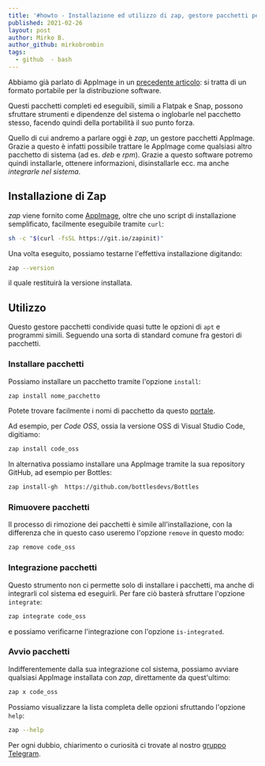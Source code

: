 ```yaml
---
title: '#howto - Installazione ed utilizzo di zap, gestore pacchetti per AppImage'
published: 2021-02-26
layout: post
author: Mirko B.
author_github: mirkobrombin
tags:
  - github  - bash
---
```

Abbiamo già parlato di AppImage in un [precedente articolo](https://linuxhub.it/articles/howto-utilizzo-ed-installazione-di-appimage): si tratta di un formato portabile per la distribuzione software. 

Questi pacchetti completi ed eseguibili, simili a Flatpak e Snap, possono sfruttare strumenti e dipendenze del sistema o inglobarle nel pacchetto stesso, facendo quindi della portabilità il suo punto forza.

Quello di cui andremo a parlare oggi è *zap*, un gestore pacchetti AppImage. Grazie a questo è infatti possibile trattare le AppImage come qualsiasi altro pacchetto di sistema (ad es. *deb* e *rpm*). Grazie a questo software potremo quindi installarle, ottenere informazioni, disinstallarle ecc. ma anche *integrarle nel sistema*.

## Installazione di Zap
*zap* viene fornito come [AppImage](https://github.com/srevinsaju/zap/releases), oltre che uno script di installazione semplificato, facilmente eseguibile tramite `curl`:

```bash
sh -c "$(curl -fsSL https://git.io/zapinit)"
```

Una volta eseguito, possiamo testarne l'effettiva installazione digitando:

```bash
zap --version
```

il quale restituirà la versione installata.

## Utilizzo
Questo gestore pacchetti condivide quasi tutte le opzioni di `apt` e programmi simili. Seguendo una sorta di standard comune fra gestori di pacchetti.

### Installare pacchetti
Possiamo installare un pacchetto tramite l'opzione `install`:

```bash
zap install nome_pacchetto
```

Potete trovare facilmente i nomi di pacchetto da questo <a href="https://g.srevinsaju.me/get-appimage/p/1">portale</a>.

Ad esempio, per *Code OSS*, ossia la versione OSS di Visual Studio Code, digitiamo:

```bash
zap install code_oss
```

In alternativa possiamo installare una AppImage tramite la sua repository GitHub, ad esempio per Bottles:

```bash
zap install-gh  https://github.com/bottlesdevs/Bottles 
```

### Rimuovere pacchetti
Il processo di rimozione dei pacchetti è simile all'installazione, con la differenza che in questo caso useremo l'opzione `remove` in questo modo:

```bash
zap remove code_oss
```

### Integrazione pacchetti
Questo strumento non ci permette solo di installare i pacchetti, ma anche di integrarli col sistema ed eseguirli. Per fare ciò basterà sfruttare l'opzione `integrate`:

```bash
zap integrate code_oss
```

e possiamo verificarne l'integrazione con l'opzione `is-integrated`.

### Avvio pacchetti
Indifferentemente dalla sua integrazione col sistema, possiamo avviare qualsiasi AppImage installata con *zap*, direttamente da quest'ultimo:

```bash
zap x code_oss
```

Possiamo visualizzare la lista completa delle opzioni sfruttando l'opzione `help`:

```bash
zap --help
```

Per ogni dubbio, chiarimento o curiosità ci trovate al nostro <a href="https://t.me/linuxpeople">gruppo Telegram</a>.